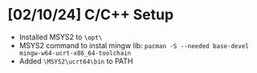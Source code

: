 # [02/10/24] C/C++ Setup
- Installed MSYS2 to `\opt\`
- MSYS2 command to instal mingw lib: `pacman -S --needed base-devel mingw-w64-ucrt-x86_64-toolchain`
- Added `\MSYS2\ucrt64\bin` to PATH